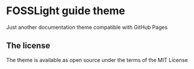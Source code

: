# FOSSLight guide theme

Just another documentation theme compatible with GitHub Pages

## The license

The theme is available as open source under the terms of the MIT License
